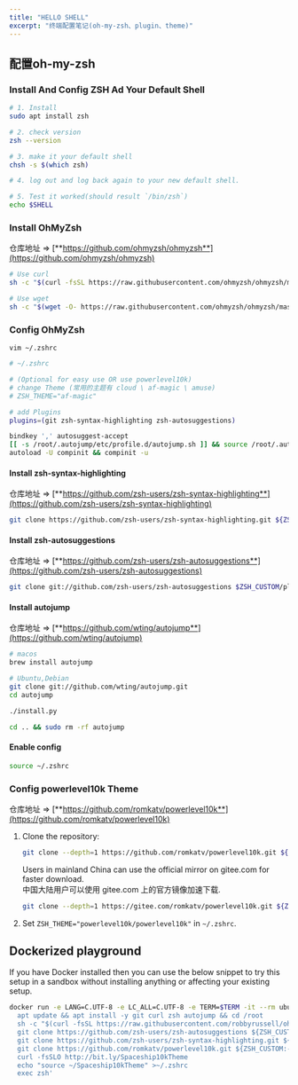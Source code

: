 ```yaml
---
title: "HELLO SHELL"
excerpt: "终端配置笔记(oh-my-zsh、plugin、theme)"
---
```


<!-- # Hello Shell -->

## 配置oh-my-zsh

### Install And Config ZSH Ad Your Default Shell
```sh
# 1. Install
sudo apt install zsh

# 2. check version
zsh --version

# 3. make it your default shell
chsh -s $(which zsh)

# 4. log out and log back again to your new default shell.

# 5. Test it worked(should result `/bin/zsh`)
echo $SHELL
```

### Install OhMyZsh

仓库地址 => [**https://github.com/ohmyzsh/ohmyzsh**](https://github.com/ohmyzsh/ohmyzsh)

```sh
# Use curl
sh -c "$(curl -fsSL https://raw.githubusercontent.com/ohmyzsh/ohmyzsh/master/tools/install.sh)"

# Use wget
sh -c "$(wget -O- https://raw.githubusercontent.com/ohmyzsh/ohmyzsh/master/tools/install.sh)"
```

### Config OhMyZsh

`vim ~/.zshrc`

```sh
# ~/.zshrc

# (Optional for easy use OR use powerlevel10k)
# change Theme (常用的主题有 cloud \ af-magic \ amuse)
# ZSH_THEME="af-magic" 

# add Plugins
plugins=(git zsh-syntax-highlighting zsh-autosuggestions)

bindkey ',' autosuggest-accept
[[ -s /root/.autojump/etc/profile.d/autojump.sh ]] && source /root/.autojump/etc/profile.d/autojump.sh
autoload -U compinit && compinit -u
```

#### Install zsh-syntax-highlighting
仓库地址 => [**https://github.com/zsh-users/zsh-syntax-highlighting**](https://github.com/zsh-users/zsh-syntax-highlighting)

```sh
git clone https://github.com/zsh-users/zsh-syntax-highlighting.git ${ZSH_CUSTOM:-~/.oh-my-zsh/custom}/plugins/zsh-syntax-highlighting
```

#### Install zsh-autosuggestions
仓库地址 => [**https://github.com/zsh-users/zsh-autosuggestions**](https://github.com/zsh-users/zsh-autosuggestions)

```sh
git clone git://github.com/zsh-users/zsh-autosuggestions $ZSH_CUSTOM/plugins/zsh-autosuggestions
```

#### Install autojump
仓库地址 => [**https://github.com/wting/autojump**](https://github.com/wting/autojump)

```sh
# macos
brew install autojump

# Ubuntu,Debian
git clone git://github.com/wting/autojump.git
cd autojump

./install.py

cd .. && sudo rm -rf autojump
```

#### Enable config

```sh
source ~/.zshrc
```
### Config powerlevel10k Theme

仓库地址 => [**https://github.com/romkatv/powerlevel10k**](https://github.com/romkatv/powerlevel10k)

1. Clone the repository:
    ```zsh
    git clone --depth=1 https://github.com/romkatv/powerlevel10k.git ${ZSH_CUSTOM:-$HOME/.oh-my-zsh/custom}/themes/powerlevel10k
    ```
    Users in mainland China can use the official mirror on gitee.com for faster download.<br>
    中国大陆用户可以使用 gitee.com 上的官方镜像加速下载.

    ```zsh
    git clone --depth=1 https://gitee.com/romkatv/powerlevel10k.git ${ZSH_CUSTOM:-$HOME/.oh-my-zsh/custom}/themes/powerlevel10k
    ```
2. Set `ZSH_THEME="powerlevel10k/powerlevel10k"` in `~/.zshrc`.

## Dockerized playground

If you have Docker installed then you can use the below snippet to try this setup in a sandbox without installing anything or affecting your existing setup.

```sh
docker run -e LANG=C.UTF-8 -e LC_ALL=C.UTF-8 -e TERM=$TERM -it --rm ubuntu bash -uexc '
  apt update && apt install -y git curl zsh autojump && cd /root
  sh -c "$(curl -fsSL https://raw.githubusercontent.com/robbyrussell/oh-my-zsh/master/tools/install.sh)" --skip-chsh --unattended
  git clone https://github.com/zsh-users/zsh-autosuggestions ${ZSH_CUSTOM:-~/.oh-my-zsh/custom}/plugins/zsh-autosuggestions
  git clone https://github.com/zsh-users/zsh-syntax-highlighting.git ${ZSH_CUSTOM:-~/.oh-my-zsh/custom}/plugins/zsh-syntax-highlighting
  git clone https://github.com/romkatv/powerlevel10k.git ${ZSH_CUSTOM:-~/.oh-my-zsh/custom}/themes/powerlevel10k
  curl -fsSLO http://bit.ly/Spaceship10kTheme
  echo "source ~/Spaceship10kTheme" >~/.zshrc
  exec zsh'
```